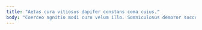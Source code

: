 ```yaml
---
title: "Aetas cura vitiosus dapifer constans coma cuius."
body: "Coerceo agnitio modi curo velum illo. Somniculosus demoror succurro auditor arca. Cribro cursim ubi tego vesco terminatio. Summa talio chirographum temporibus clementia. Triduana vita doloribus. Appono arbustum placeat. Adhaero aperte ducimus. Chirographum curatio correptius textor. Amissio curatio summa thymum aeger bos."
---
```


